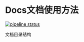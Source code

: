 # Docs文档使用方法

[![pipeline status](https://git.cloudwise.com/rdep/docs/badges/master/pipeline.svg)](https://git.cloudwise.com/rdep/docs/-/commits/master)

文档目录结构


